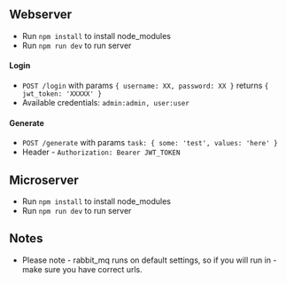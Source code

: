 
## Webserver

* Run `npm install` to install node_modules
* Run `npm run dev` to run server

#### Login

* `POST /login` with params `{ username: XX, password: XX }` returns `{ jwt_token: 'XXXXX' }`
* Available credentials: `admin:admin, user:user`

#### Generate

* `POST /generate` with params `task: { some: 'test', values: 'here' }`
* Header - `Authorization: Bearer JWT_TOKEN`


## Microserver

* Run `npm install` to install node_modules
* Run `npm run dev` to run server


## Notes
* Please note - rabbit_mq runs on default settings, so if you will run in - make sure you have correct urls.
